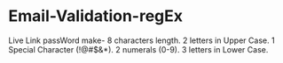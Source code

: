 # Email-Validation-regEx
Live Link
passWord make- 
  8 characters length.
  2 letters in Upper Case.
  1 Special Character (!@#$&*).
  2 numerals (0-9).
  3 letters in Lower Case.

